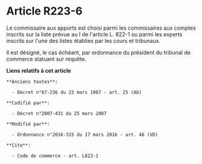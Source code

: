 # Article R223-6

Le commissaire aux apports est choisi parmi les commissaires aux comptes inscrits sur la liste prévue au I de l'article L.
822-1 ou parmi les experts inscrits sur l'une des listes établies par les cours et tribunaux. 

Il est désigné, le cas échéant, par ordonnance du président du tribunal de commerce statuant sur requête.

**Liens relatifs à cet article**

	**Anciens textes**:

	  - Décret n°67-236 du 23 mars 1967 - art. 25 (Ab)

	**Codifié par**:

	  - Décret n°2007-431 du 25 mars 2007

	**Modifié par**:

	  - Ordonnance n°2016-315 du 17 mars 2016 - art. 46 (VD)

	**Cite**:

	  - Code de commerce - art. L822-1
